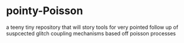 # pointy-Poisson

a teeny tiny repository that will story tools for very pointed follow up of suspcected glitch coupling mechanisms based off poisson processes

